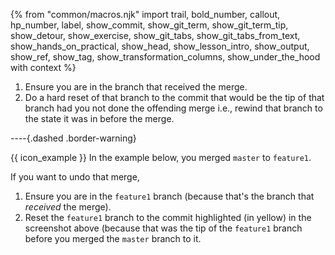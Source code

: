 {% from "common/macros.njk" import trail, bold_number, callout, hp_number, label, show_commit, show_git_term, show_git_term_tip, show_detour, show_exercise, show_git_tabs, show_git_tabs_from_text, show_hands_on_practical, show_head, show_lesson_intro, show_output, show_ref, show_tag, show_transformation_columns, show_under_the_hood with context %}

1. Ensure you are in the <popover content="If you merged branch `foo` onto branch `bar`, branch `bar` is the _receiving branch_">branch that received the merge</popover>.
1. Do a hard reset of that branch to the commit that would be the tip of that branch had you not done the offending merge i.e., rewind that branch to the state it was in before the merge.

----{.dashed .border-warning}

{{ icon_example }} In the example below, you merged `master` to `feature1`.

<annotate src="{{baseUrl}}/gitAndGithub/merge/images/sourcetreeAfterMeringMaster.png" width="500" >
<a-point x="4%" y="42%" color="yellow" size="18" opacity="0.4" content="Do a hard reset to this commit"/>
</annotate>

If you want to undo that merge,

1. Ensure you are in the `feature1` branch (because that's the branch that _received_ the merge).
1. Reset the `feature1` branch to the commit highlighted (in yellow) in the screenshot above (because that was the tip of the `feature1` branch before you merged the `master` branch to it.
